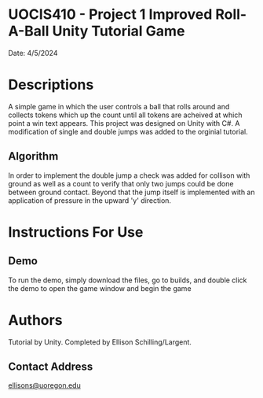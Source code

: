 
# UOCIS410 - Project 1 Improved Roll-A-Ball Unity Tutorial Game

Date: 4/5/2024



# Descriptions
A simple game in which the user controls a ball that rolls around and collects tokens which up the count until all tokens are acheived at which point a win text appears. 
This project was designed on Unity with C#. A modification of single and double jumps was added to the orginial tutorial. 



## Algorithm

In order to implement the double jump a check was added for collison with ground as well as a count to verify that only two jumps could be done between ground contact. Beyond that the jump itself is implemented with an application of pressure in the upward 'y' direction. 


# Instructions For Use


## Demo
To run the demo, simply download the files, go to builds, and double click the demo to open the game window and begin the game


# Authors

Tutorial by Unity. Completed by Ellison Schilling/Largent.

## Contact Address

ellisons@uoregon.edu

